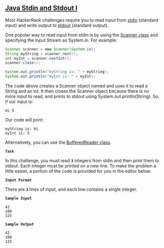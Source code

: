 ## [**Java Stdin and Stdout I**](https://www.hackerrank.com/challenges/java-stdin-and-stdout-1/problem?isFullScreen=true)

Most HackerRank challenges require you to read input from [stdin](https://en.wikipedia.org/wiki/Standard_streams#Standard_input_.28stdin.29) (standard input) and write output to [stdout](https://en.wikipedia.org/wiki/Standard_streams#Standard_output_.28stdout.29) (standard output).

One popular way to read input from stdin is by using the [Scanner class](https://docs.oracle.com/javase/8/docs/api/java/util/Scanner.html) and specifying the Input Stream as System.in. For example:

```java
Scanner scanner = new Scanner(System.in);
String myString = scanner.next();
int myInt = scanner.nextInt();
scanner.close();

System.out.println("myString is: " + myString);
System.out.println("myInt is: " + myInt);
```

The code above creates a Scanner object named and uses it to read a String and an int. It then closes the Scanner object because there is no more input to read, and prints to stdout using System.out.println(String). So, if our input is:

```
Hi 5
```

Our code will print:

```
myString is: Hi
myInt is: 5
```

Alternatively, you can use the [BufferedReader class](https://docs.oracle.com/javase/8/docs/api/java/io/BufferedReader.html).

**`Task`**

In this challenge, you must read **`3`** integers from stdin and then print them to stdout. Each integer must be printed on a new line. To make the problem a little easier, a portion of the code is provided for you in the editor below.

**`Input Format`**

There are **`3`** lines of input, and each line contains a single integer.

**`Sample Input`**

```
42
100
125
```

**`Sample Output`**

```
42
100
125
```

